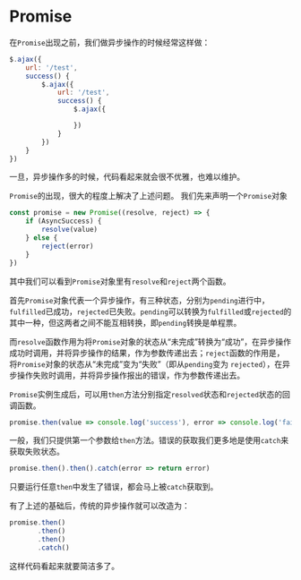 # Promise

在`Promise`出现之前，我们做异步操作的时候经常这样做：
```js
$.ajax({
    url: '/test',
    success() {
        $.ajax({
            url: '/test',
            success() {
                $.ajax({

                })
            }
        })
    }
})
```
一旦，异步操作多的时候，代码看起来就会很不优雅，也难以维护。

`Promise`的出现，很大的程度上解决了上述问题。
我们先来声明一个`Promise`对象
```js
const promise = new Promise((resolve, reject) => {
    if (AsyncSuccess) {
        resolve(value)
    } else {
        reject(error)
    }
})
```
其中我们可以看到`Promise`对象里有`resolve`和`reject`两个函数。

首先`Promise`对象代表一个异步操作，有三种状态，分别为`pending`进行中，`fulfilled`已成功，`rejected`已失败。`pending`可以转换为`fulfilled`或`rejected`的其中一种，但这两者之间不能互相转换，即`pending`转换是单程票。

而`resolve`函数作用为将`Promise`对象的状态从“未完成”转换为“成功”，在异步操作成功时调用，并将异步操作的结果，作为参数传递出去；`reject`函数的作用是，将`Promise`对象的状态从“未完成”变为“失败”（即从`pending`变为 `rejected`），在异步操作失败时调用，并将异步操作报出的错误，作为参数传递出去。

`Promise`实例生成后，可以用`then`方法分别指定`resolved`状态和`rejected`状态的回调函数。

```js
promise.then(value => console.log('success'), error => console.log('fail'))
```

一般，我们只提供第一个参数给`then`方法。错误的获取我们更多地是使用`catch`来获取失败状态。

```js
promise.then().then().catch(error => return error)
```

只要运行任意`then`中发生了错误，都会马上被`catch`获取到。

有了上述的基础后，传统的异步操作就可以改造为：
```js
promise.then()
       .then()
       .then()
       .catch()
```
这样代码看起来就要简洁多了。